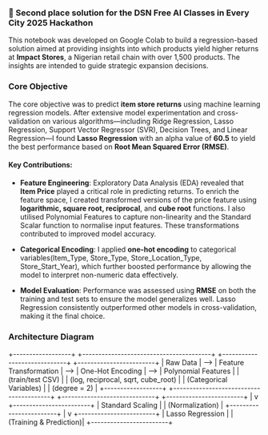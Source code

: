 ### 🥈 Second place solution for the DSN Free AI Classes in Every City 2025 Hackathon

This notebook was developed on Google Colab to build a regression-based solution aimed at providing insights into which products yield higher returns at **Impact Stores**, a Nigerian retail chain with over 1,500 products. The insights are intended to guide strategic expansion decisions.

### Core Objective
The core objective was to predict **item store returns** using machine learning regression models. After extensive model experimentation and cross-validation on various algorithms—including Ridge Regression, Lasso Regression, Support Vector Regressor (SVR), Decision Trees, and Linear Regression—I found **Lasso Regression** with an alpha value of **60.5** to yield the best performance based on **Root Mean Squared Error (RMSE)**.

#### Key Contributions:

* **Feature Engineering**:
  Exploratory Data Analysis (EDA) revealed that **Item Price** played a critical role in predicting returns. To enrich the feature space, I created transformed versions of the price feature using **logarithmic, square root, reciprocal**, and **cube root** functions. I also utilised Polynomial Features to capture non-linearity and the Standard Scalar function to normalise input features. These transformations contributed to improved model accuracy.

* **Categorical Encoding**:
  I applied **one-hot encoding** to categorical variables(Item_Type, Store_Type, Store_Location_Type, Store_Start_Year), which further boosted performance by allowing the model to interpret non-numeric data effectively.

* **Model Evaluation**:
  Performance was assessed using **RMSE** on both the training and test sets to ensure the model generalizes well. Lasso Regression consistently outperformed other models in cross-validation, making it the final choice.

### Architecture Diagram
+------------------+       +----------------------------------------+       +-----------------------------+       +------------------------+
|    Raw Data      |  -->  | Feature Transformation                 |  -->  | One-Hot Encoding            |  -->  | Polynomial Features     |
| (train/test CSV) |       | (log, reciprocal, sqrt, cube_root)     |       | (Categorical Variables)     |       | (degree = 2)            |
+------------------+       +----------------------------------------+       +-----------------------------+       +------------------------+
                                                                                                                              |
                                                                                                                              v
                                                                                                                   +------------------------+
                                                                                                                   | Standard Scaling       |
                                                                                                                   | (Normalization)        |
                                                                                                                   +------------------------+
                                                                                                                              |
                                                                                                                              v
                                                                                                                   +------------------------+
                                                                                                                   |  Lasso Regression      |
                                                                                                                   | (Training & Prediction)|
                                                                                                                   +------------------------+





